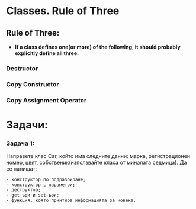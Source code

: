 # Classes. Rule of Three

## Rule of Three:

- <b> If a class defines one(or more) of the following, it should probably explicitly define all three.</b>

### Destructor

### Copy Constructor

### Copy Assignment Operator

# Задачи:

### Задача 1:
Направете клас Car, който има следните данни: марка, регистрационен номер, цвят, собственик(използвайте класа от миналата седмица). Да се напишат:

```
- конструктор по подразбиране;
- конструктор с параметри;
- деструктор;
- get-ъри и set-ъри;
- функция, която принтира информацията за човека.
```
